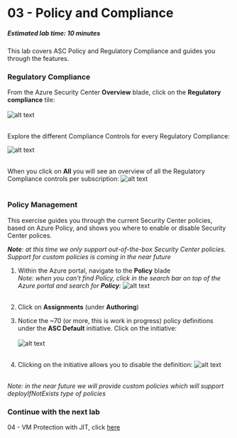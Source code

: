﻿# 03 - Policy and Compliance
##### Estimated lab time: 10 minutes

This lab covers ASC Policy and Regulatory Compliance and guides you through the features.<br>

### Regulatory Compliance
From the Azure Security Center **Overview** blade, click on the **Regulatory compliance** tile: <br><br>
![alt text](https://raw.githubusercontent.com/tianderturpijn/Azure-Security-Center/master/Labs/03%20-%20Policy%20and%20Compliance/Screenshots/policy_compliance_dashboard.png
)<br><br>

Explore the different Compliance Controls for every Regulatory Compliance: <br>

![alt text](https://raw.githubusercontent.com/tianderturpijn/Azure-Security-Center/master/Labs/03%20-%20Policy%20and%20Compliance/Screenshots/policy_compliance_details.png
)<br><br>

When you click on **All** you will see an overview of all the Regulatory Compliance controls per subscription:
![alt text](https://raw.githubusercontent.com/tianderturpijn/Azure-Security-Center/master/Labs/03%20-%20Policy%20and%20Compliance/Screenshots/policy_compliance_all.png
)<br><br>

### Policy Management
This exercise guides you through the current Security Center policies, based on Azure Policy, and shows you where to enable or disable Security Center polices. <br>

***Note**: at this time we only support out-of-the-box Security Center policies. Support for custom policies is coming in the near future*

1. Within the Azure portal, navigate to the **Policy** blade <br>
*Note: when you can't find Policy, click in the search bar on top of the Azure portal and search for **Policy**:*
![alt text](https://raw.githubusercontent.com/tianderturpijn/Azure-Security-Center/master/Labs/03%20-%20Policy%20and%20Compliance/Screenshots/search_policy.png
)<br><br>

2. Click on **Assignments** (under **Authoring**)
3. Notice the ~70 (or more, this is work in progress) policy definitions under the **ASC Default** initiative. Click on the initiative:<br><br>
![alt text](https://raw.githubusercontent.com/tianderturpijn/Azure-Security-Center/master/Labs/03%20-%20Policy%20and%20Compliance/Screenshots/policy_assignment.png
)<br><br>
4. Clicking on the initiative allows you to disable the definition:
![alt text](https://raw.githubusercontent.com/tianderturpijn/Azure-Security-Center/master/Labs/03%20-%20Policy%20and%20Compliance/Screenshots/disable_definition.png
)<br><br>

*Note: in the near future we will provide custom policies which will support deployIfNotExists type of policies*



### Continue with the next lab
04 - VM Protection with JIT, click <a href="https://github.com/tianderturpijn/Azure-Security-Center/tree/master/Labs/04%20-%20VM%20Protection%20with%20JIT" target="_blank">here</a>